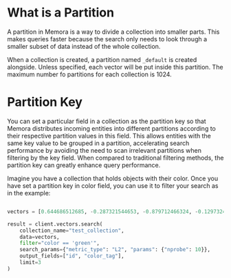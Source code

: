 # What is a Partition
A partition in Memora is a way to divide a collection into smaller parts. This makes queries faster because the search only needs to look through a smaller subset of data instead of the whole collection.

When a collection is created, a partition named ``_default`` is created alongside. Unless specified, each vector will be put inside this partition. The maximum number fo partitions for each collection is 1024.

# Partition Key

You can set a particular field in a collection as the partition key so that Memora distributes incoming entities into different partitions according to their respective partition values in this field. This allows entities with the same key value to be grouped in a partition, accelerating search performance by avoiding the need to scan irrelevant partitions when filtering by the key field. When compared to traditional filtering methods, the partition key can greatly enhance query performance.


Imagine you have a collection that holds objects with their color. Once you have set a partition key in color field, you can use it to filter your search as in the example:

```python

vectors = [0.644686512685, -0.287321544653, -0.879712466324, -0.1297324308684, 0.943581347317]

result = client.vectors.search(
    collection_name="test_collection",
    data=vectors,
    filter="color == 'green'",
    search_params={"metric_type": "L2", "params": {"nprobe": 10}},
    output_fields=["id", "color_tag"],
    limit=3
)

```